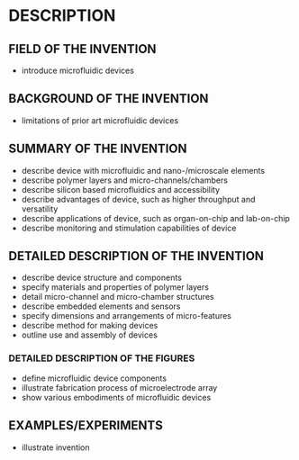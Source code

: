 # DESCRIPTION

## FIELD OF THE INVENTION

- introduce microfluidic devices

## BACKGROUND OF THE INVENTION

- limitations of prior art microfluidic devices

## SUMMARY OF THE INVENTION

- describe device with microfluidic and nano-/microscale elements
- describe polymer layers and micro-channels/chambers
- describe silicon based microfluidics and accessibility
- describe advantages of device, such as higher throughput and versatility
- describe applications of device, such as organ-on-chip and lab-on-chip
- describe monitoring and stimulation capabilities of device

## DETAILED DESCRIPTION OF THE INVENTION

- describe device structure and components
- specify materials and properties of polymer layers
- detail micro-channel and micro-chamber structures
- describe embedded elements and sensors
- specify dimensions and arrangements of micro-features
- describe method for making devices
- outline use and assembly of devices

### DETAILED DESCRIPTION OF THE FIGURES

- define microfluidic device components
- illustrate fabrication process of microelectrode array
- show various embodiments of microfluidic devices

## EXAMPLES/EXPERIMENTS

- illustrate invention

